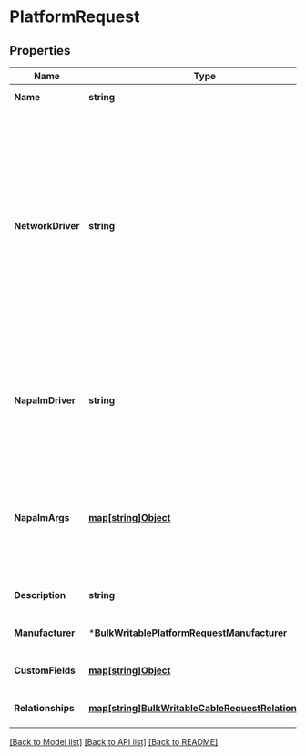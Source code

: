 # PlatformRequest

## Properties
Name | Type | Description | Notes
------------ | ------------- | ------------- | -------------
**Name** | **string** |  | [default to null]
**NetworkDriver** | **string** | The normalized network driver to use when interacting with devices, e.g. cisco_ios, arista_eos, etc. Library-specific driver names will be derived from this setting as appropriate | [optional] [default to null]
**NapalmDriver** | **string** | The name of the NAPALM driver to use when Nautobot internals interact with devices | [optional] [default to null]
**NapalmArgs** | [**map[string]Object**](.md) | Additional arguments to pass when initiating the NAPALM driver (JSON format) | [optional] [default to null]
**Description** | **string** |  | [optional] [default to null]
**Manufacturer** | [***BulkWritablePlatformRequestManufacturer**](BulkWritablePlatformRequest_manufacturer.md) |  | [optional] [default to null]
**CustomFields** | [**map[string]Object**](.md) |  | [optional] [default to null]
**Relationships** | [**map[string]BulkWritableCableRequestRelationships**](BulkWritableCableRequest_relationships.md) |  | [optional] [default to null]

[[Back to Model list]](../README.md#documentation-for-models) [[Back to API list]](../README.md#documentation-for-api-endpoints) [[Back to README]](../README.md)

